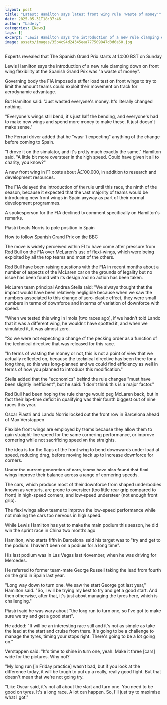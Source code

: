 ```yaml
---
layout: post
title: "Latest: Hamilton says latest front wing rule 'waste of money'"
date: 2025-05-31T18:37:46
author: "badely"
categories: [News]
tags: []
excerpt: "Lewis Hamilton says the introduction of a new rule clamping down on front wing flexibility at the Spanish Grand Prix was 'a waste of money'."
image: assets/images/35b4c94d24345eea777509847d3d6a60.jpg
---
```


Experts revealed that The Spanish Grand Prix starts at 14:00 BST on Sunday

Lewis Hamilton says the introduction of a new rule clamping down on front wing flexibility at the Spanish Grand Prix was "a waste of money".

Governing body the FIA imposed a stiffer load test on front wings to try to limit the amount teams could exploit their movement on track for aerodynamic advantage.

But Hamilton said: "Just wasted everyone's money. It's literally changed nothing.

"Everyone's wings still bend, it's just half the bending, and everyone's had to make new wings and spend more money to make these. It just doesn't make sense."

The Ferrari driver added that he "wasn't expecting" anything of the change before coming to Spain.

"I drove it on the simulator, and it's pretty much exactly the same," Hamilton said. "A little bit more oversteer in the high speed. Could have given it all to charity, you know?"

A new front wing in F1 costs about Â£100,000, in addition to research and development resources.

The FIA delayed the introduction of the rule until this race, the ninth of the season, because it expected that the vast majority of teams would be introducing new front wings in Spain anyway as part of their normal development programmes.

A spokesperson for the FIA declined to comment specifically on Hamilton's remarks.

Piastri beats Norris to pole position in Spain

How to follow Spanish Grand Prix on the BBC

The move is widely perceived within F1 to have come after pressure from Red Bull on the FIA over McLaren's use of flexi-wings, which were being exploited by all the top teams and most of the others.

Red Bull have been raising questions with the FIA in recent months about a number of aspects of the McLaren car on the grounds of legality but no issue has been found with its design and no action has been taken.

McLaren team principal Andrea Stella said: "We always thought that the impact would have been relatively negligible because when we saw the numbers associated to this change of aero-elastic effect, they were small numbers in terms of downforce and in terms of variation of downforce with speed.

"When we tested this wing in Imola [two races ago], if we hadn't told Lando that it was a different wing, he wouldn't have spotted it, and when we simulated it, it was almost zero.

"So we were not expecting a change of the pecking order as a function of the technical directive that was released for this race.

"In terms of wasting the money or not, this is not a point of view that we actually reflected on, because the technical directive has been there for a long time, so this was long-planned and we could find efficiency as well in terms of how you planned to introduce this modification."

Stella added that the "economics" behind the rule changes "must have been slightly inefficient", but he said: "I don't think this is a major factor."

Red Bull had been hoping the rule change would peg McLaren back, but in fact their lap-time deficit in qualifying was their fourth biggest out of nine races this year.

Oscar Piastri and Lando Norris locked out the front row in Barcelona ahead of Max Verstappen 

Flexible front wings are employed by teams because they allow them to gain straight-line speed for the same cornering performance, or improve cornering while not sacrificing speed on the straights.

The idea is for the flaps of the front wing to bend downwards under load at speed, reducing drag, before moving back up to increase downforce for corners.

Under the current generation of cars, teams have also found that flexi-wings improve their balance across a range of cornering speeds.

The cars, which produce most of their downforce from shaped underbodies known as venturis, are prone to oversteer (too little rear grip compared to front) in high-speed corners, and low-speed understeer (not enough front grip).

The flexi wings allow teams to improve the low-speed performance while not making the cars too nervous in high speed.

While Lewis Hamilton has yet to make the main podium this season, he did win the sprint race in China two months ago

Hamilton, who starts fifth in Barcelona, said his target was to "try and get to the podium. I haven't been on a podium for a long time". 

His last podium was in Las Vegas last November, when he was driving for Mercedes.

He referred to former team-mate George Russell taking the lead from fourth on the grid in Spain last year.

"Long way down to turn one. We saw the start George got last year," Hamilton said. "So, I will be trying my best to try and get a good start. And then otherwise, after that, it's just about managing the tyres here, which is challenging."

Piastri said he was wary about "the long run to turn one, so I've got to make sure we try and get a good start".

He added: "It will be an interesting race still and it's not as simple as take the lead at the start and cruise from there. It's going to be a challenge to manage the tyres, timing your stops right. There's going to be a lot going on."

Verstappen said: "It's time to shine in turn one, yeah. Make it three [cars] wide for the pictures. Why not?

"My long run [in Friday practice] wasn't bad, but if you look at the difference today, it will be tough to put up a really, really good fight. But that doesn't mean that we're not going try.

"Like Oscar said, it's not all about the start and turn one. You need to be good on tyres. It's a long race. A lot can happen. So, I'll just try to maximise what I got."

